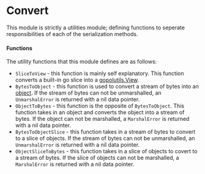 # Convert
This module is strictly a utilities module; defining functions to seperate responsibilities of each of the serialization methods.

#### Functions
The utility functions that this module defines are as follows:
- `SliceToView` - this function is mainly self explanatory. This function converts a built-in go slice into a [gopolutils.View](https://github.com/Polshkrev/gopolutils/blob/main/docs/en-UK/collections/view.md).
- `BytesToObject` - this function is used to convert a stream of bytes into an [object](/docs/en-UK/types.md#object). If the stream of bytes can not be unmarshalled, an `UnmarshalError` is returned with a nil data pointer.
- `ObjectToBytes` - this function is the opposite of `BytesToObject`. This function takes in an object and converts the object into a stream of bytes. If the object can not be marshalled, a `MarshalError` is returned with a nil data pointer.
- `BytesToObjectSlice` - this function takes in a stream of bytes to convert to a slice of objects. If the stream of bytes can not be unmarshalled, an `UnmarshalError` is returned with a nil data pointer.
- `ObjectSliceToBytes` - this function takes in a slice of objects to covert to a stream of bytes. If the slice of objects can not be marshalled, a `MarshalError` is returned with a nil data pointer.